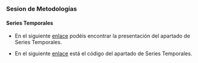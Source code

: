 ### Sesion de Metodologías 

#### Series Temporales  
* En el siguiente [enlace](http://ajpelu.github.io/ts_slides_ecoinfo/) podéis encontrar la presentación del apartado de Series Temporales.

* En el siguiente [enlace](https://github.com/iEcolab/ecoinformatica_2014_2015/blob/master/sesion_5/series_temporales/script_alumnos.R) está el código del apartado de Series Temporales. 


